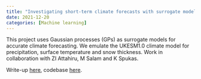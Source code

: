 ```yaml
---
title: "Investigating short-term climate forecasts with surrogate modelling"
date: 2021-12-20
categories: [Machine learning]
---
```


This project uses Gaussian processes (GPs) as surrogate models for accurate climate forecasting. We emulate the UKESM1.0 climate model for precipitation, surface temperature and snow thickness. Work in collaboration with ZI Attahiru, M Salam and K Spukas. 

Write-up [here](assets/surrogate-modelling.pdf), codebase [here](https://github.com/inwaves/climate-surrogate-model).